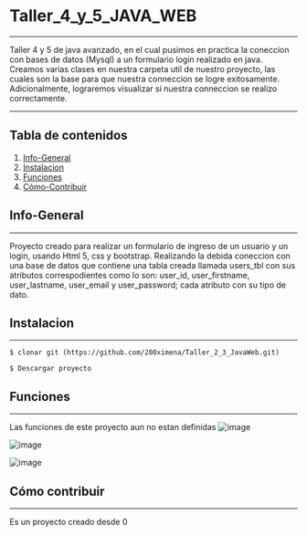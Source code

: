 # Taller_4_y_5_JAVA_WEB
***
Taller 4 y 5 de java avanzado, en el cual pusimos en practica la coneccion con bases de datos (Mysql) a un formulario login realizado en java.
Creamos varias clases en nuestra  carpeta util de nuestro proyecto, las cuales son la base para que nuestra conneccion se logre exitosamente.
Adicionalmente, lograremos visualizar si nuestra conneccion se realizo correctamente.

****

## Tabla de contenidos 
1. [Info-General](#info-general)
2. [Instalacion](#instalacion)
3. [Funciones](#funciones)
4. [Cómo-Contribuir](#como-contribuir)

## Info-General
***
Proyecto creado para realizar un formulario de ingreso de un usuario y un login, usando Html 5, css y bootstrap.
Realizando la debida coneccion con una base de datos que contiene una tabla creada llamada users_tbl con sus atributos correspodientes como lo son:
user_id, user_firstname, user_lastname, user_email y user_password; cada  atributo con su tipo de dato.

## Instalacion
***
```
$ clonar git (https://github.com/200ximena/Taller_2_3_JavaWeb.git)
```
```
$ Descargar proyecto
```
## Funciones
***
Las funciones de este proyecto aun no estan definidas
![image](https://user-images.githubusercontent.com/128264476/236561360-d0fb8884-e87a-442c-9599-9725df3daa92.png)

![image](https://user-images.githubusercontent.com/128264476/236561406-bcf03967-526c-4128-9121-606d58ac60b6.png)


![image](https://user-images.githubusercontent.com/128264476/236560872-c1752b42-c5d7-44cf-a2a5-af103f17994a.png)



## Cómo contribuir
***
Es un proyecto creado desde 0 
